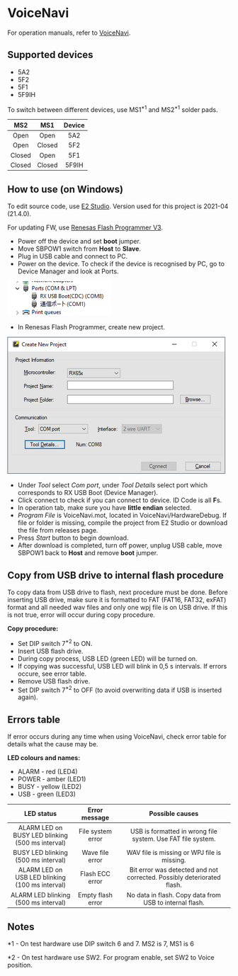 # VoiceNavi
For operation manuals, refer to [VoiceNavi](http://www.voicenavi.co.jp/).

## Supported devices

- 5A2
- 5F2
- 5F1
- 5F9IH

To switch between different devices, use MS1<sup>*1</sup> and MS2<sup>*1</sup> solder pads.

MS2 | MS1 | Device
:---: | :---: | :---:
Open | Open | 5A2
Open | Closed | 5F2
Closed | Open | 5F1
Closed | Closed | 5F9IH

## How to use (on Windows)
To edit source code, use [E2 Studio](https://www.renesas.com/us/en/software-tool/e-studio). Version used for this project is 2021-04 (21.4.0).

For updating FW, use [Renesas Flash Programmer V3](https://www.renesas.com/us/en/software-tool/renesas-flash-programmer-programming-gui#download).
 - Power off the device and set **boot** jumper.
 - Move SBPOW1 switch from **Host** to **Slave**.
 - Plug in USB cable and connect to PC.
 - Power on the device. To check if the device is recognised by PC, go to Device Manager and look at Ports.

 ![device manager](Images/Ports.png)
 - In Renesas Flash Programmer, create new project.

 ![new project](Images/RFP_new_project.png)

 - Under *Tool* select *Com port*, under *Tool Details* select port which corresponds to RX USB Boot (Device Manager).
 - Click connect to check if you can connect to device. ID Code is all **F**s.
 - In operation tab, make sure you have **little endian** selected.
 - *Program File* is VoiceNavi.mot, located in VoiceNavi/HardwareDebug. If file or folder is missing, compile the project from E2 Studio or download the file from releases page.
 - Press *Start* button to begin download.
 - After download is completed, turn off power, unplug USB cable, move SBPOW1 back to **Host** and remove **boot** jumper.

## Copy from USB drive to internal flash procedure
To copy data from USB drive to flash, next procedure must be done. Before inserting USB drive, make sure it is formatted to FAT (FAT16, FAT32, exFAT) format and all needed wav files and only one wpj file is on USB drive. If this is not true, error will occur during copy procedure.

**Copy procedure:**
- Set DIP switch 7<sup>*2</sup> to ON.
- Insert USB flash drive.
- During copy process, USB LED (green LED) will be turned on.
- If copying was successful, USB LED will blink in 0,5 s intervals. If errors occure, see error table.
- Remove USB flash drive.
- Set DIP switch 7<sup>*2</sup> to OFF (to avoid overwriting data if USB is inserted again).

## Errors table
If error occurs during any time when using VoiceNavi, check error table for details what the cause may be.

**LED colours and names:**
- ALARM - red (LED4)
- POWER - amber (LED1)
- BUSY - yellow (LED2)
- USB - green (LED3)

LED status | Error message | Possible causes
:---: | :---: | :---:
ALARM LED on <br> BUSY LED blinking (500 ms interval) | File system error | USB is formatted in wrong file system. Use FAT file system.
BUSY LED blinking <br> (500 ms interval) | Wave file error | WAV file is missing or WPJ file is missing.
ALARM LED on <br> USB LED blinking (100 ms interval) | Flash ECC error | Bit error was detected and not corrected. Possibly deteriorated flash.
ALARM LED blinking <br> (500 ms interval) | Empty flash error | No data in flash. Copy data from USB to internal flash.

## Notes
*1 - On test hardware use DIP switch 6 and 7. MS2 is 7, MS1 is 6

*2 - On test hardware use SW2. For program enable, set SW2 to Voice position.

